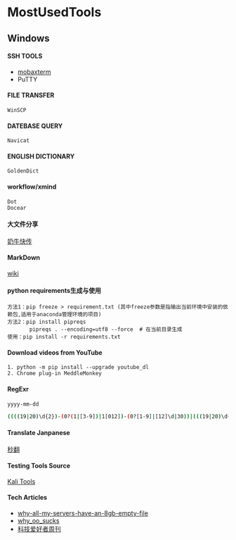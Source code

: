 # MostUsedTools
## Windows
#### SSH TOOLS
  - [mobaxterm](https://mobaxterm.mobatek.net/download-home-edition.html)
  - PuTTY
    
#### FILE TRANSFER
    WinSCP
  
#### DATEBASE QUERY
    Navicat
  
#### ENGLISH DICTIONARY
    GoldenDict
    
#### workflow/xmind
    Dot
    Docear
    
#### 大文件分享  
[奶牛快传](https://cowtransfer.com/)

#### MarkDown  
[wiki](https://en.wikipedia.org/wiki/Markdown)

#### python requirements生成与使用
    方法1：pip freeze > requirement.txt (其中freeze参数是指输出当前环境中安装的依赖包,适用于anaconda管理环境的项目)
    方法2：pip install pipreqs
           pipreqs . --encoding=utf8 --force  # 在当前目录生成
    使用：pip install -r requirements.txt

#### Download videos from YouTube
    1. python -m pip install --upgrade youtube_dl
    2. Chrome plug-in MeddleMonkey
    
#### RegExr
```sh
yyyy-mm-dd

((((19|20)\d{2})-(0?(1|[3-9])|1[012])-(0?[1-9]|[12]\d|30))|(((19|20)\d{2})-(0?[13578]|1[02])-31)|(((19|20)\d{2})-0?2-(0?[1-9]|1\d|2[0-8]))|((((19|20)([13579][26]|[2468][048]|0[48]))|(2000))-0?2-29))$
```
#### Translate Janpanese
  [秒翻](http://personal.miaotranslation.com/)
  
#### Testing Tools Source
  [Kali Tools](https://tools.kali.org/tools-listing)

#### Tech Articles
  - [why-all-my-servers-have-an-8gb-empty-file](https://brianschrader.com/archive/why-all-my-servers-have-an-8gb-empty-file/)
  - [why_oo_sucks](http://harmful.cat-v.org/software/OO_programming/why_oo_sucks)
  - [科技爱好者周刊](http://www.ruanyifeng.com/blog/)
